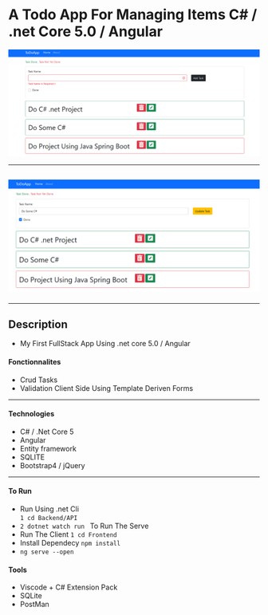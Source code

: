 # A Todo App For Managing Items C# / .net Core 5.0 / Angular

![Project Image](./img/img.png)

---

## ![Project Image](./img/img1.png)

---

## Description

- My First FullStack App Using .net core 5.0 / Angular

#### Fonctionnalites

- Crud Tasks
- Validation Client Side Using Template Deriven Forms

---

#### Technologies

- C# / .Net Core 5
- Angular
- Entity framework
- SQLITE
- Bootstrap4 / jQuery

---

#### To Run

- Run Using .net Cli </br> `1 cd Backend/API ` 
- `2 dotnet watch run `   To Run The Serve </br>
- Run The Client `1 cd Frontend ` </br> 
- Install Dependecy `npm install ` </br>
- `ng serve --open`

#### Tools

- Viscode + C# Extension Pack
- SQLite
- PostMan
